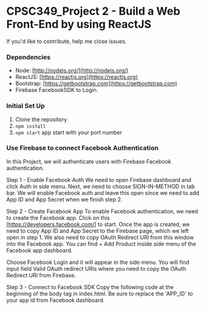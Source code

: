  # CPSC349_Project 2 - Build a Web Front-End by using ReactJS
 
 If you'd like to contribute, help me close issues.
  
 ### Dependencies

  - Node: [http://nodejs.org/](http://nodejs.org/)
  - ReactJS: [https://reactjs.org](https://reactjs.org)
  - Bootstrap: [https://getbootstrap.com](https://getbootstrap.com)
  - Firebase FacebookSDK to Login.
  
### Initial Set Up

1. Clone the repository
2. `npm install`
3. `npm start` app start with your port number

### Use Firebase to connect Facebook Authentication
In this Project, we will authenticate users with Firebase Facebook authentication.

Step 1 - Enable Facebook Auth
We need to open Firebase dashboard and click Auth in side menu. Next, we need to choose SIGN-IN-METHOD in tab bar. We will enable Facebook auth and leave this open since we need to add App ID and App Secret when we finish step 2.

Step 2 - Create Facebook App
To enable Facebook authentication, we need to create the Facebook app. Click on this [https://developers.facebook.com/] to start. Once the app is created, we need to copy App ID and App Secret to the Firebase page, which we left open in step 1. We also need to copy OAuth Redirect URI from this window into the Facebook app. You can find + Add Product inside side menu of the Facebook app dashboard.

Choose Facebook Login and it will appear in the side menu. You will find input field Valid OAuth redirect URIs where you need to copy the OAuth Redirect URI from Firebase.

Step 3 - Connect to Facebook SDK
Copy the following code at the beginning of the body tag in index.html. Be sure to replace the 'APP_ID' to your app id from Facebook dashboard.
